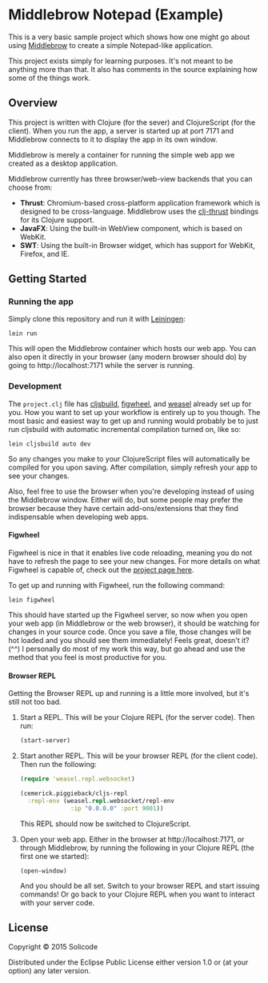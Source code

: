 # Middlebrow Notepad (Example)

This is a very basic sample project which shows how one might go about
using [Middlebrow](https://github.com/solicode/middlebrow) to create a simple Notepad-like application.

This project exists simply for learning purposes. It's not meant to be
anything more than that. It also has comments in the source explaining
how some of the things work.

## Overview

This project is written with Clojure (for the sever) and ClojureScript
(for the client). When you run the app, a server is started up at
port 7171 and Middlebrow connects to it to display the app
in its own window.

Middlebrow is merely a container for running the simple web app we created as a
desktop application.

Middlebrow currently has three browser/web-view backends that you can choose from:

* **Thrust**: Chromium-based cross-platform application framework which is designed to be cross-language.
Middlebrow uses the [clj-thrust](https://github.com/solicode/clj-thrust) bindings for its Clojure support.
* **JavaFX**: Using the built-in WebView component, which is based on WebKit.
* **SWT**: Using the built-in Browser widget, which has support for WebKit, Firefox, and IE.

## Getting Started

### Running the app

Simply clone this repository and run it with [Leiningen](http://leiningen.org):

```
lein run
```

This will open the Middlebrow container which hosts our web app. You can also
open it directly in your browser (any modern browser should do) by going
to http://localhost:7171 while the server is running.

### Development

The `project.clj` file has [cljsbuild](https://github.com/emezeske/lein-cljsbuild), [figwheel](https://github.com/bhauman/lein-figwheel), and [weasel](https://github.com/tomjakubowski/weasel) already set up for you. How you want to set up your workflow is entirely up to you though. The most basic and easiest way to get up and running would probably be to just run cljsbuild with automatic incremental compilation turned on, like so:

```
lein cljsbuild auto dev
```

So any changes you make to your ClojureScript files will automatically be compiled for you upon saving. After compilation, simply refresh your app to see your changes.

Also, feel free to use the browser when you're developing instead of using the Middlebrow window. Either will do, but some people may prefer the browser because they have certain add-ons/extensions that they find indispensable when developing web apps.

#### Figwheel

Figwheel is nice in that it enables live code reloading, meaning you do not have to refresh the page to see your new changes. For more details on what Figwheel is capable of, check out the [project page here](https://github.com/bhauman/lein-figwheel).

To get up and running with Figwheel, run the following command:

```
lein figwheel
```

This should have started up the Figwheel server, so now when you open your web app (in Middlebrow or the web browser), it should be watching for changes in your source code. Once you save a file, those changes will be hot loaded and you should see them immediately! Feels great, doesn't it? (^^) I personally do most of my work this way, but go ahead and use the method that you feel is most productive for you.

#### Browser REPL

Getting the Browser REPL up and running is a little more involved, but
it's still not too bad.

1.  Start a REPL. This will be your Clojure REPL (for the server code).
    Then run:

    ```clojure
    (start-server)
    ```

2.  Start another REPL. This will be your browser REPL (for the client code).
    Then run the following:

    ```clojure
    (require 'weasel.repl.websocket)

    (cemerick.piggieback/cljs-repl
      :repl-env (weasel.repl.websocket/repl-env
                  :ip "0.0.0.0" :port 9001))
    ```

    This REPL should now be switched to ClojureScript.

3.  Open your web app. Either in the browser at http://localhost:7171, or
    through Middlebrow, by running the following in your Clojure REPL (the first
    one we started):

    ```
    (open-window)
    ```

    And you should be all set. Switch to your browser REPL and start issuing
    commands! Or go back to your Clojure REPL when you want to interact
    with your server code.

## License

Copyright © 2015 Solicode

Distributed under the Eclipse Public License either version 1.0 or (at
your option) any later version.